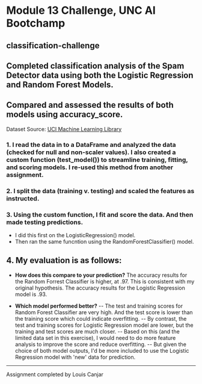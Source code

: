 # Module 13 Challenge, UNC AI Bootchamp
## classification-challenge
## Completed classification analysis of the Spam Detector data using both the Logistic Regression and Random Forest Models.
## Compared and assessed the results of both models using accuracy_score.

Dataset Source: [UCI Machine Learning Library](https://archive.ics.uci.edu/dataset/94/spambase)

### 1. I read the data in to a DataFrame and analyzed the data (checked for null and non-scaler values).  I also created a custom function (test_model()) to streamline training, fitting, and scoring models.  I re-used this method from another assignment.
### 2. I split the data (training v. testing) and scaled the features as instructed.
### 3. Using the custom function, I fit and score the data.  And then made testing predictions.
- I did this first on the LogisticRegression() model.
- Then ran the same funcntion using the RandomForestClassifier() model.
## 4. My evaluation is as follows:
- **How does this compare to your prediction?**  The accuracy results for the Random Forrest Classifier is higher, at .97. This is consistent with my original hypothesis. The accuracy results for the Logistic Regression model is .93. 


- **Which model performed better?** 
-- The test and training scores for Random Forest Classifier are very high. And the test score is lower than the training score which could indicate overfitting.
-- By contrast, the test and training scores for Logistic Regression model are lower, but the training and test scores are much closer.
-- Based on this (and the limited data set in this exercise), I would need to do more feature analysis to improve the score and reduce overfitting.
-- But given the choice of both model outputs, I'd be more included to use the Logistic Regression model with 'new' data for prediction.
---
Assignment completed by Louis Canjar
